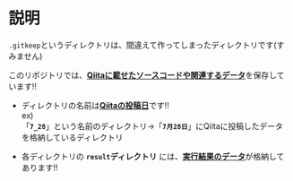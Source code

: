 # 説明

`.gitkeep`というディレクトリは、間違えて作ってしまったディレクトリです(すみません)

このリポジトリでは、<ins>**Qiitaに載せたソースコードや関連するデータ**</ins>を保存しています!!<br>
- ディレクトリの名前は<ins>**Qiitaの投稿日**</ins>です!!<br>
ex)<br>
「**`7_28`**」という名前のディレクトリ→「**`7月28日`**」にQiitaに投稿したデータを格納しているディレクトリ

- 各ディレクトリの **`result`ディレクトリ** には、<ins>**実行結果のデータ**</ins>が格納してあります!!

